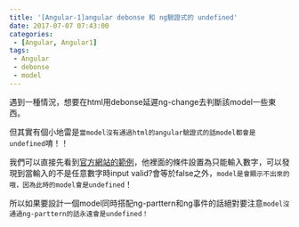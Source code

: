 ```yaml
---
title: '[Angular-1]angular debonse 和 ng驗證式的 undefined'
date: 2017-07-07 07:43:00
categories:
 - [Angular, Angular1]
tags:
 - Angular
 - debonse
 - model
---
```

遇到一種情況，想要在html用debonse延遲ng-change去判斷該model一些東西。

但其實有個小地雷是`當model沒有通過html的angular驗證式的話model都會是undefined`唷！！

我們可以直接先看到[官方網站的範例](https://docs.angularjs.org/api/ng/directive/ngPattern)，他裡面的條件設置為只能輸入數字，可以發現到當輸入的不是任意數字時input valid?會等於false之外，`model是會顯示不出來的哦，因為此時的model會是undefined`！

所以如果要設計一個model同時搭配ng-parttern和ng事件的話絕對要注意`model沒通過ng-parttern的話永遠會是undefined！`
